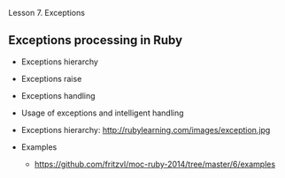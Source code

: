 Lesson 7. Exceptions

Exceptions processing in Ruby
---------------

* Exceptions hierarchy
* Exceptions raise
* Exceptions handling
* Usage of exceptions and intelligent handling


* Exceptions hierarchy: http://rubylearning.com/images/exception.jpg


* Examples
  * https://github.com/fritzvl/moc-ruby-2014/tree/master/6/examples
